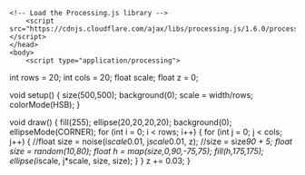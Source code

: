 <html>
	<head>
		<title>My Sketch</title>
    
    <!-- Load the Processing.js library -->
		<script src="https://cdnjs.cloudflare.com/ajax/libs/processing.js/1.6.0/processing.min.js"></script>
	</head>
	<body>
		<script type="application/processing">
		
int rows = 20;
int cols = 20;
float scale;
float z = 0;

void setup() {
  size(500,500);
  background(0);
  scale = width/rows;
  colorMode(HSB);
}

void draw() {
  fill(255);
  ellipse(20,20,20,20);
  background(0);
  ellipseMode(CORNER);
  for (int i = 0; i < rows; i++) {
    for (int j = 0; j < cols; j++) {
      //float size = noise(i*scale*0.01, j*scale*0.01, z);
      //size = size*90 + 5;
      float size = random(10,80);
      float h = map(size,0,90,-75,75);
      fill(h,175,175);
      ellipse(i*scale, j*scale, size, size);
    }
  }
  z += 0.03;
}
		</script>
		<canvas> </canvas>
	</body>
</html>
